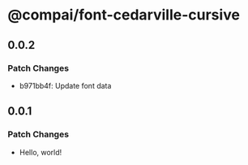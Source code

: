 # @compai/font-cedarville-cursive

## 0.0.2

### Patch Changes

- b971bb4f: Update font data

## 0.0.1

### Patch Changes

- Hello, world!
